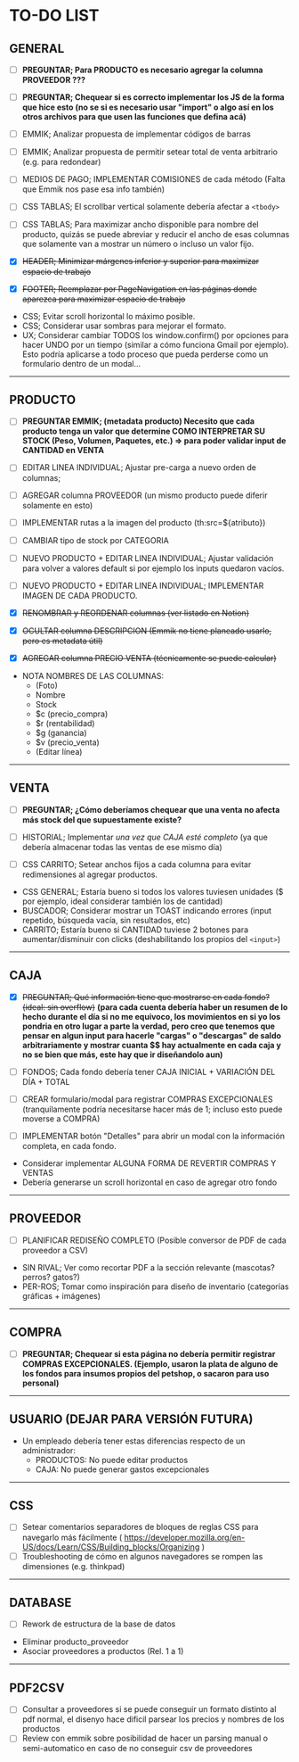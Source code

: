 # TO-DO LIST

##  GENERAL

- [ ] **PREGUNTAR; Para PRODUCTO es necesario agregar la columna PROVEEDOR ???**
- [ ] **PREGUNTAR; Chequear si es correcto implementar los JS de la forma que hice esto (no se si es necesario usar "import" o algo así en los otros archivos para que usen las funciones que defina acá)**

- [ ] EMMIK; Analizar propuesta de implementar códigos de barras
- [ ] EMMIK; Analizar propuesta de permitir setear total de venta arbitrario (e.g. para redondear)

- [ ] MEDIOS DE PAGO; IMPLEMENTAR COMISIONES de cada método (Falta que Emmik nos pase esa info también)
- [ ] CSS TABLAS; El scrollbar vertical solamente debería afectar a `<tbody>`
- [ ] CSS TABLAS; Para maximizar ancho disponible para nombre del producto, quizás se puede abreviar y reducir el ancho de esas columnas que solamente van a mostrar un número o incluso un valor fijo.

- [x] ~~HEADER; Minimizar márgenes inferior y superior para maximizar espacio de trabajo~~
- [x] ~~FOOTER; Reemplazar por PageNavigation en las páginas donde aparezca para maximizar espacio de trabajo~~

* CSS; Evitar scroll horizontal lo máximo posible.
* CSS; Considerar usar sombras para mejorar el formato.
* UX; Considerar cambiar TODOS los window.confirm() por opciones para hacer UNDO por un tiempo (similar a cómo funciona Gmail por ejemplo). Esto podría aplicarse a todo proceso que pueda perderse como un formulario dentro de un modal...

---

##  PRODUCTO

- [ ] **PREGUNTAR EMMIK; (metadata producto) Necesito que cada producto tenga un valor que determine COMO INTERPRETAR SU STOCK (Peso, Volumen, Paquetes, etc.) => para poder validar input de CANTIDAD en VENTA**

- [ ] EDITAR LINEA INDIVIDUAL; Ajustar pre-carga a nuevo orden de columnas;
- [ ] AGREGAR columna PROVEEDOR (un mismo producto puede diferir solamente en esto)
- [ ] IMPLEMENTAR rutas a la imagen del producto (th:src=${atributo})
- [ ] CAMBIAR tipo de stock por CATEGORIA

- [ ] NUEVO PRODUCTO + EDITAR LINEA INDIVIDUAL; Ajustar validación para volver a valores default si por ejemplo los inputs quedaron vacíos.
- [ ] NUEVO PRODUCTO + EDITAR LINEA INDIVIDUAL; IMPLEMENTAR IMAGEN DE CADA PRODUCTO.

- [x] ~~RENOMBRAR y REORDENAR columnas (ver listado en Notion)~~
- [x] ~~OCULTAR columna DESCRIPCION (Emmik no tiene planeado usarlo, pero es metadata útil)~~
- [x] ~~AGREGAR columna PRECIO VENTA (técnicamente se puede calcular)~~

* NOTA NOMBRES DE LAS COLUMNAS:
    -   (Foto)
    -   Nombre
    -   Stock
    -   $c (precio_compra)
    -   $r (rentabilidad)
    -   $g (ganancia)
    -   $v (precio_venta)
    -   (Editar línea)

---

##  VENTA

- [ ] **PREGUNTAR; ¿Cómo deberíamos chequear que una venta no afecta más stock del que supuestamente existe?**

- [ ] HISTORIAL; Implementar *una vez que CAJA esté completo* (ya que debería almacenar todas las ventas de ese mismo día)
- [ ] CSS CARRITO; Setear anchos fijos a cada columna para evitar redimensiones al agregar productos.

* CSS GENERAL; Estaría bueno si todos los valores tuviesen unidades ($ por ejemplo, ideal considerar también los de cantidad)
* BUSCADOR; Considerar mostrar un TOAST indicando errores (input repetido, búsqueda vacía, sin resultados, etc)
* CARRITO; Estaría bueno si CANTIDAD tuviese 2 botones para aumentar/disminuir con clicks (deshabilitando los propios del `<input>`)

---

##  CAJA

- [x] ~~PREGUNTAR; Qué información tiene que mostrarse en cada fondo? (ideal: sin overflow)~~ **(para cada cuenta debería haber un resumen de lo hecho durante el día si no me equivoco, los movimientos en si yo los pondria en otro lugar a parte la verdad, pero creo que tenemos que pensar en algun input para hacerle "cargas" o "descargas" de saldo arbitrariamente y mostrar cuanta $$ hay actualmente en cada caja y no se bien que más, este hay que ir diseñandolo aun)**

- [ ] FONDOS; Cada fondo debería tener CAJA INICIAL + VARIACIÓN DEL DÍA + TOTAL
- [ ] CREAR formulario/modal para registrar COMPRAS EXCEPCIONALES (tranquilamente podría necesitarse hacer más de 1; incluso esto puede moverse a COMPRA)
- [ ] IMPLEMENTAR botón "Detalles" para abrir un modal con la información completa, en cada fondo.

* Considerar implementar ALGUNA FORMA DE REVERTIR COMPRAS Y VENTAS
* Debería generarse un scroll horizontal en caso de agregar otro fondo

---

##  PROVEEDOR

- [ ] PLANIFICAR REDISEÑO COMPLETO (Posible conversor de PDF de cada proveedor a CSV)

* SIN RIVAL; Ver como recortar PDF a la sección relevante (mascotas? perros? gatos?)
* PER-ROS; Tomar como inspiración para diseño de inventario (categorías gráficas + imágenes)

---

##  COMPRA

- [ ] **PREGUNTAR; Chequear si esta página no debería permitir registrar COMPRAS EXCEPCIONALES. (Ejemplo, usaron la plata de alguno de los fondos para insumos propios del petshop, o sacaron para uso personal)**

---
    
##  USUARIO (DEJAR PARA VERSIÓN FUTURA)

*   Un empleado debería tener estas diferencias respecto de un administrador:
    -   PRODUCTOS: No puede editar productos
    -   CAJA: No puede generar gastos excepcionales

---

##  CSS

- [ ] Setear comentarios separadores de bloques de reglas CSS para navegarlo más fácilmente ( https://developer.mozilla.org/en-US/docs/Learn/CSS/Building_blocks/Organizing )
- [ ] Troubleshooting de cómo en algunos navegadores se rompen las dimensiones (e.g. thinkpad)

---

## DATABASE

- [ ] Rework de estructura de la base de datos

*   Eliminar producto_proveedor
*   Asociar proveedores a productos (Rel. 1 a 1)

---

## PDF2CSV

- [ ] Consultar a proveedores si se puede conseguir un formato distinto al pdf normal, el disenyo hace dificil parsear los precios y nombres de los productos
- [ ] Review con emmik sobre posibilidad de hacer un parsing manual o semi-automatico en caso de no conseguir csv de proveedores